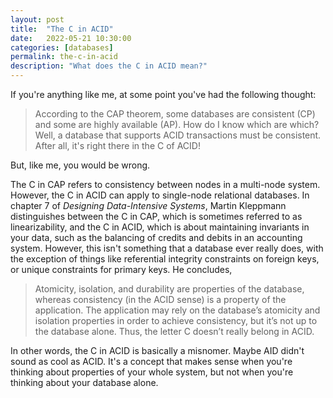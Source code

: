 ```yaml
---
layout: post
title:  "The C in ACID"
date:   2022-05-21 10:30:00
categories: [databases]
permalink: the-c-in-acid
description: "What does the C in ACID mean?"
---
```


If you're anything like me, at some point you've had the following thought:

> According to the CAP theorem, some databases are consistent (CP) and some are highly available (AP). How do I know which are which? Well, a database that supports ACID transactions must be consistent. After all, it's right there in the C of ACID!

But, like me, you would be wrong. 

The C in CAP refers to consistency between nodes in a multi-node system. However, the C in ACID can apply to single-node relational databases. In chapter 7 of *Designing Data-Intensive Systems*, Martin Kleppmann distinguishes between the C in CAP, which is sometimes referred to as linearizability, and the C in ACID, which is about maintaining invariants in your data, such as the balancing of credits and debits in an accounting system. However, this isn't something that a database ever really does, with the exception of things like referential integrity constraints on foreign keys, or unique constraints for primary keys. He concludes, 

> Atomicity, isolation, and durability are properties of the database, whereas consistency (in the ACID sense) is a property of the application. The application may rely on the database’s atomicity and isolation properties in order to achieve consistency, but it’s not up to the database alone. Thus, the letter C doesn’t really belong in ACID.

In other words, the C in ACID is basically a misnomer. Maybe AID didn't sound as cool as ACID. It's a concept that makes sense when you're thinking about properties of your whole system, but not when you're thinking about your database alone.